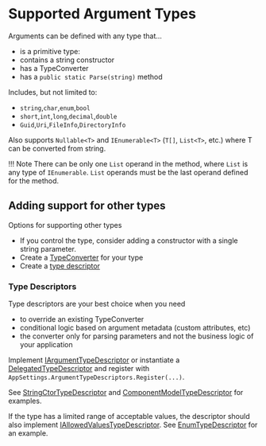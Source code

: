# Supported Argument Types

Arguments can be defined with any type that...

* is a primitive type: 
* contains a string constructor
* has a TypeConverter
* has a `public static Parse(string)` method

Includes, but not limited to:

- `string`,`char`,`enum`,`bool`
- `short`,`int`,`long`,`decimal`,`double`
- `Guid`,`Uri`,`FileInfo`,`DirectoryInfo`

Also supports `Nullable<T>` and `IEnumerable<T>` (`T[]`, `List<T>`, etc.) where T can be converted from string.

!!! Note 
    There can be only one `List` operand in the method, where `List` is any type of `IEnumerable`. 
    `List` operands must be the last operand defined for the method.

## Adding support for other types

Options for supporting other types

* If you control the type, consider adding a constructor with a single string parameter.
* Create a [TypeConverter](https://docs.microsoft.com/en-us/dotnet/api/system.componentmodel.typeconverter?view=netframework-4.8) for your type
* Create a [type descriptor](#type-descriptors)

### Type Descriptors

Type descriptors are your best choice when you need 

- to override an existing TypeConverter
- conditional logic based on argument metadata (custom attributes, etc)
- the converter only for parsing parameters and not the business logic of your application

Implement [IArgumentTypeDescriptor](https://github.com/bilal-fazlani/commanddotnet/blob/master/CommandDotNet/TypeDescriptors/IArgumentTypeDescriptor.cs) or instantiate a [DelegatedTypeDescriptor<T>](https://github.com/bilal-fazlani/commanddotnet/blob/master/CommandDotNet/TypeDescriptors/DelegatedTypeDescriptor.cs) and register with `AppSettings.ArgumentTypeDescriptors.Register(...)`.

See [StringCtorTypeDescriptor](https://github.com/bilal-fazlani/commanddotnet/blob/master/CommandDotNet/TypeDescriptors/StringCtorTypeDescriptor.cs) and [ComponentModelTypeDescriptor](https://github.com/bilal-fazlani/commanddotnet/blob/master/CommandDotNet/TypeDescriptors/ComponentModelTypeDescriptor.cs) for examples.

If the type has a limited range of acceptable values, the descriptor should also implement [IAllowedValuesTypeDescriptor](https://github.com/bilal-fazlani/commanddotnet/blob/master/CommandDotNet/TypeDescriptors/IAllowedValuesTypeDescriptor.cs).  See [EnumTypeDescriptor](https://github.com/bilal-fazlani/commanddotnet/blob/master/CommandDotNet/TypeDescriptors/EnumTypeDescriptor.cs) for an example.